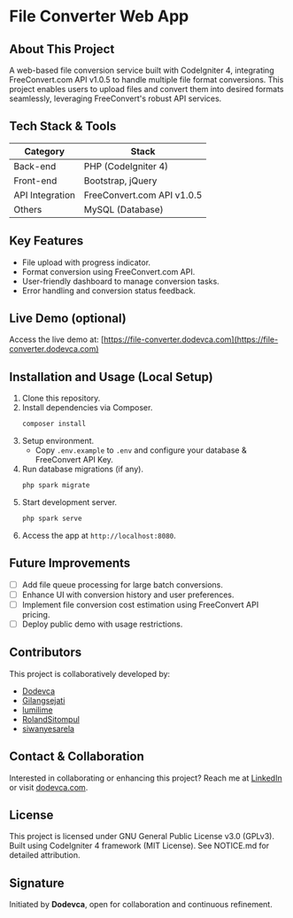 # File Converter Web App

## About This Project
A web-based file conversion service built with CodeIgniter 4, integrating FreeConvert.com API v1.0.5 to handle multiple file format conversions. This project enables users to upload files and convert them into desired formats seamlessly, leveraging FreeConvert's robust API services.

## Tech Stack & Tools
| Category     | Stack                         |
|--------------|-------------------------------|
| Back-end     | PHP (CodeIgniter 4)            |
| Front-end    | Bootstrap, jQuery              |
| API Integration | FreeConvert.com API v1.0.5 |
| Others       | MySQL (Database)               |

## Key Features
- File upload with progress indicator.
- Format conversion using FreeConvert.com API.
- User-friendly dashboard to manage conversion tasks.
- Error handling and conversion status feedback.

## Live Demo (optional)
Access the live demo at: [https://file-converter.dodevca.com](https://file-converter.dodevca.com)

## Installation and Usage (Local Setup)
1. Clone this repository.
2. Install dependencies via Composer.
    ```bash
    composer install
    ```
3. Setup environment.
    - Copy `.env.example` to `.env` and configure your database & FreeConvert API Key.
4. Run database migrations (if any).
    ```bash
    php spark migrate
    ```
5. Start development server.
    ```bash
    php spark serve
    ```
6. Access the app at `http://localhost:8080`.

## Future Improvements
- [ ] Add file queue processing for large batch conversions.
- [ ] Enhance UI with conversion history and user preferences.
- [ ] Implement file conversion cost estimation using FreeConvert API pricing.
- [ ] Deploy public demo with usage restrictions.

## Contributors
This project is collaboratively developed by:
- [Dodevca](https://github.com/dodevca)
- [Gilangsejati](https://github.com/Gilangsejati)
- [lumilime](https://github.com/lumilime)
- [RolandSitompul](https://github.com/RolandSitompul750)
- [siwanyesarela](https://github.com/siwanyesarela)

## Contact & Collaboration
Interested in collaborating or enhancing this project?
Reach me at [LinkedIn](https://linkedin.com/in/dodevca) or visit [dodevca.com](https://dodevca.com).

## License
This project is licensed under GNU General Public License v3.0 (GPLv3).
Built using CodeIgniter 4 framework (MIT License).
See NOTICE.md for detailed attribution.

## Signature
Initiated by **Dodevca**, open for collaboration and continuous refinement.
